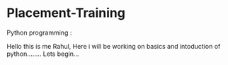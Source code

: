 # Placement-Training
Python programming :

Hello this is me Rahul, Here i will be working on basics and intoduction of python........
Lets begin...